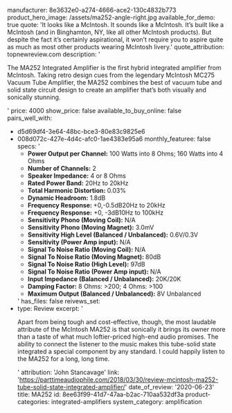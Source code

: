 manufacturer: 8e3632e0-a274-4666-ace2-130c4832b773
product_hero_image: /assets/ma252-angle-right.jpg
available_for_demo: true
quote: 'It looks like a McIntosh. It sounds like a McIntosh. It’s built like a McIntosh (and in Binghamton, NY, like all other McIntosh products). But despite the fact it’s certainly aspirational, it won’t require you to aspire quite as much as most other products wearing McIntosh livery.'
quote_attribution: topnewreview.com
description: '<p>The MA252 Integrated Amplifier is the first hybrid integrated amplifier from McIntosh. Taking retro design cues from the legendary McIntosh MC275 Vacuum Tube Amplifier, the MA252 combines the best of vacuum tube and solid state circuit design to create an amplifier that’s both visually and sonically stunning.</p>'
price: 4000
show_price: false
available_to_buy_online: false
pairs_well_with:
  - d5d69df4-3e64-48bc-bce3-80e83c9825e6
  - 008d072c-427e-4d4c-afc0-1ae4383e95a6
monthly_featuree: false
specs: '<ul><li><b>Power Output per Channel:</b> 100 Watts into 8 Ohms; 160 Watts into 4 Ohms</li><li><b>Number of Channels:</b> 2</li><li><b>Speaker Impedance:</b> 4 or 8 Ohms</li><li><b>Rated Power Band:</b> 20Hz to 20kHz</li><li><b>Total Harmonic Distortion:</b> 0.03%</li><li><b>Dynamic Headroom:</b> 1.8dB</li><li><b>Frequency Response: </b>+0,-0.5dB20Hz to 20kHz</li><li><b>Frequency Response:</b> +0, -3dB10Hz to 100kHz</li><li><b>Sensitivity Phono (Moving Coil):</b> N/A</li><li><b>Sensitivity Phono (Moving Magnet):</b> 3.0mV</li><li><b>Sensitivity High Level (Balanced / Unbalanced):</b> 0.6V/0.3V</li><li><b>Sensitivity (Power Amp input):</b> N/A</li><li><b>Signal To Noise Ratio (Moving Coil):</b> N/A</li><li><b>Signal To Noise Ratio (Moving Magnet): </b>80dB</li><li><b>Signal To Noise Ratio (High Level):</b> 97dB</li><li><b>Signal To Noise Ratio (Power Amp input):</b> N/A</li><li><b>Input Impedance (Balanced / Unbalanced):</b> 20K/20K</li><li><b>Damping Factor:</b> 8 Ohms: &gt;200;&nbsp;4 Ohms: &gt;100</li><li><b>Maximum Output (Balanced / Unbalanced):</b> 8V Unbalanced</li></ul>'
has_files: false
reivews_set:
  -
    type: Review
    excerpt: '<p>Apart from being tough and cost-effective, though, the most laudable attribute of the McIntosh MA252 is that sonically it brings its owner more than a taste of what much loftier-priced high-end audio promises. The ability to connect the listener to the music makes this tube-solid state integrated a special component by any standard. I could happily listen to the MA252 for a long, long time.</p>'
    attribution: 'John Stancavage'
    link: 'https://parttimeaudiophile.com/2018/03/30/review-mcintosh-ma252-tube-solid-state-integrated-amplifier/'
    date_of_review: '2020-06-23'
title: MA252
id: 8ee63f99-41d7-47aa-b2ac-710aa532df3a
product-categories: integrated-amplifiers
system_category: amplification
